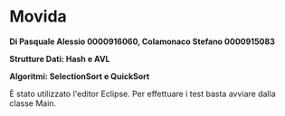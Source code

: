 # Movida
**Di Pasquale Alessio 0000916060, Colamonaco Stefano 0000915083**

**Strutture Dati: Hash e AVL**

**Algoritmi: SelectionSort e QuickSort**

È stato utilizzato l'editor Eclipse. Per effettuare i test basta avviare dalla classe Main.

